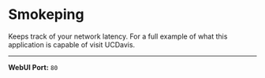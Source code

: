 # Smokeping

Keeps track of your network latency. For a full example of what this application is capable of visit UCDavis.

---

**WebUI Port:** `80`